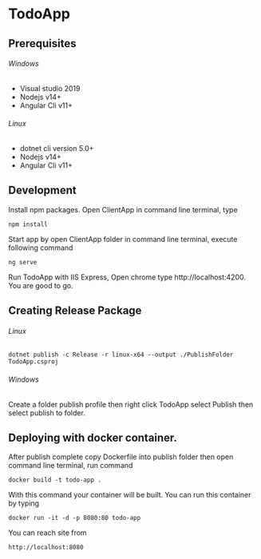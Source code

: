 # TodoApp
## Prerequisites

###### Windows
- Visual studio 2019
- Nodejs v14+
- Angular Cli v11+

###### Linux
- dotnet cli version 5.0+
- Nodejs v14+
- Angular Cli v11+

## Development

Install npm packages. Open ClientApp in command line terminal, type
```
npm install
```

Start app by open ClientApp folder in command line terminal, execute following command
```
ng serve
```
Run TodoApp with IIS Express, Open chrome type http://localhost:4200. You are good to go.

## Creating Release Package

###### Linux
```
dotnet publish -c Release -r linux-x64 --output ./PublishFolder TodoApp.csproj 
```

###### Windows
Create a folder publish profile then right click TodoApp select Publish then select publish to folder.

## Deploying with docker container.

After publish complete copy Dockerfile into publish folder then open command line terminal, run command
```
docker build -t todo-app .
```
With this command your container will be built. You can run this container by typing 
```
docker run -it -d -p 8080:80 todo-app
```
You can reach site from
```
http://localhost:8080
```



